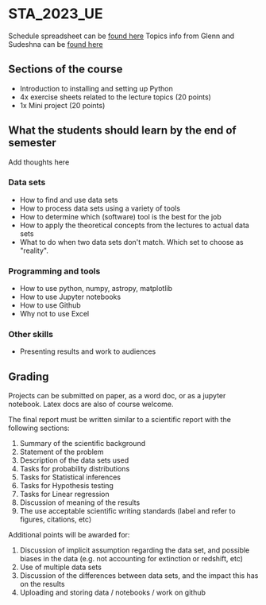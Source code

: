 # STA_2023_UE

Schedule spreadsheet can be [found here](https://docs.google.com/spreadsheets/d/1LHgn-6vpLq-2w-2okkrFyyB193VDVzfF/edit?usp=sharing)
Topics info from Glenn and Sudeshna can be [found here](https://docs.google.com/document/d/17kYLPVjo3iKV0cb6fm0pJN9in13OX_zRBzmIGHlX5Lc/edit?usp=sharing)

## Sections of the course

- Introduction to installing and setting up Python
- 4x exercise sheets related to the lecture topics (20 points)
- 1x Mini project (20 points)

## What the students should learn by the end of semester

Add thoughts here

### Data sets
- How to find and use data sets
- How to process data sets using a variety of tools
- How to determine which (software) tool is the best for the job
- How to apply the theoretical concepts from the lectures to actual data sets
- What to do when two data sets don't match.  Which set to choose as "reality".

### Programming and tools

- How to use python, numpy, astropy, matplotlib
- How to use Jupyter notebooks
- How to use Github
- Why not to use Excel

### Other skills

- Presenting results and work to audiences

## Grading

Projects can be submitted on paper, as a word doc, or as a jupyter notebook. Latex docs are also of course welcome.

The final report must be written similar to a scientific report with the following sections:

1. Summary of the scientific background
1. Statement of the problem
1. Description of the data sets used
1. Tasks for probability distributions
1. Tasks for Statistical inferences
1. Tasks for Hypothesis testing
1. Tasks for Linear regression
1. Discussion of meaning of the results
1. The use acceptable scientific writing standards (label and refer to figures, citations, etc)

Additional points will be awarded for:

1. Discussion of implicit assumption regarding the data set, and possible biases in the data (e.g. not accounting for extinction or redshift, etc)
1. Use of multiple data sets
1. Discussion of the differences between data sets, and the impact this has on the results
1. Uploading and storing data / notebooks / work on github

